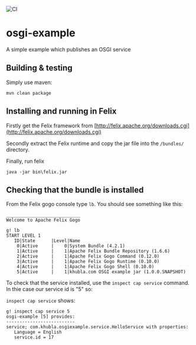 ![CI](https://github.com/teverett/osgi-example/workflows/CI/badge.svg)

osgi-example 
============

A simple example which publishes an OSGI service

Building & testing
------

Simply use maven:

`mvn clean package`

Installing and running in Felix
------

Firstly get the Felix framework from [http://felix.apache.org/downloads.cgi](http://felix.apache.org/downloads.cgi)

Secondly extract the Felix runtime and copy the jar file into the `/bundles/` directory.

Finally, run felix

`java -jar bin\felix.jar`

Checking that the bundle is installed
------

From the Felix gogo console type `lb`. You should see something like this:

```
____________________________
Welcome to Apache Felix Gogo

g! lb
START LEVEL 1
   ID|State      |Level|Name
    0|Active     |    0|System Bundle (4.2.1)
    1|Active     |    1|Apache Felix Bundle Repository (1.6.6)
    2|Active     |    1|Apache Felix Gogo Command (0.12.0)
    3|Active     |    1|Apache Felix Gogo Runtime (0.10.0)
    4|Active     |    1|Apache Felix Gogo Shell (0.10.0)
    5|Active     |    1|khubla.com OSGI example jar (1.0.0.SNAPSHOT)
```

To check that the service installed, use the `inspect cap service` command.  In thie case our service id is "5" so:

`inspect cap service` shows:

```
g! inspect cap service 5
osgi-example [5] provides:
--------------------------
service; com.khubla.osgiexample.service.HelloService with properties:
   Language = English
   service.id = 17
```
